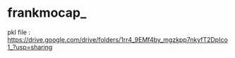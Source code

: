 # frankmocap_

pkl file : https://drive.google.com/drive/folders/1rr4_9EMf4by_mgzkpp7nkyfT2DpIco1_?usp=sharing
